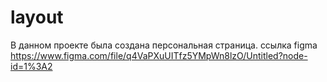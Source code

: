 # layout
В данном проекте была создана персональная страница.
ссылка figma https://www.figma.com/file/q4VaPXuUITfz5YMpWn8lzO/Untitled?node-id=1%3A2
